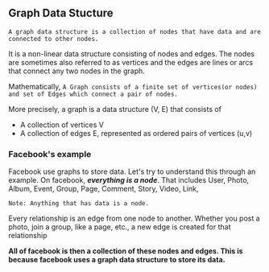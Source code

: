 ## Graph Data Stucture

`A graph data structure is a collection of nodes that have data and are connected to other nodes.`

It is a non-linear data structure consisting of nodes and edges. The nodes are sometimes also referred to as vertices and the edges are lines or arcs that connect any two nodes in the graph. 

Mathematically, `A Graph consists of a finite set of vertices(or nodes) and set of Edges which connect a pair of nodes.`

More precisely, a graph is a data structure (V, E) that consists of
* A collection of vertices V
* A collection of edges E, represented as ordered pairs of vertices (u,v)

### Facebook's example
Facebook use graphs to store data. Let's try to understand this through an example. On facebook, <b>*everything is a node*</b>. That includes User, Photo, Album, Event, Group, Page, Comment, Story, Video, Link, 

`Note: Anything that has data is a node.`

Every relationship is an edge from one node to another. Whether you post a photo, join a group, like a page, etc., a new edge is created for that relationship

<b>All of facebook is then a collection of these nodes and edges. This is because facebook uses a graph data structure to store its data. </b>

